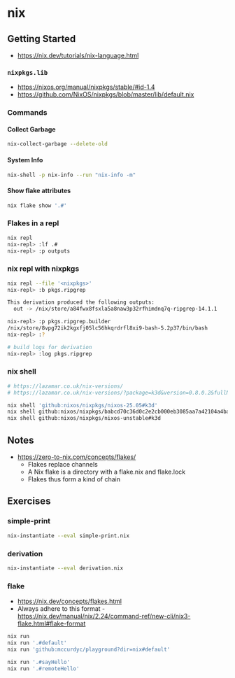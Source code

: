 # nix

## Getting Started

- https://nix.dev/tutorials/nix-language.html

###  `nixpkgs.lib`

- https://nixos.org/manual/nixpkgs/stable/#id-1.4
- https://github.com/NixOS/nixpkgs/blob/master/lib/default.nix

### Commands

#### Collect Garbage

```bash
nix-collect-garbage --delete-old
```

#### System Info

```bash
nix-shell -p nix-info --run "nix-info -m"
```

#### Show flake attributes

```bash
nix flake show '.#'
```

### Flakes in a repl

```bash
nix repl
nix-repl> :lf .#
nix-repl> :p outputs
```

### nix repl with nixpkgs

```bash
nix repl --file '<nixpkgs>'
nix-repl> :b pkgs.ripgrep

This derivation produced the following outputs:
  out -> /nix/store/a84fwx8fsxla5a8naw3p32rfhimdnq7q-ripgrep-14.1.1

nix-repl> :p pkgs.ripgrep.builder
/nix/store/8vpg72ik2kgxfj05lc56hkqrdrfl8xi9-bash-5.2p37/bin/bash
nix-repl> :?

# build logs for derivation
nix-repl> :log pkgs.ripgrep
```

### nix shell

```bash
# https://lazamar.co.uk/nix-versions/
# https://lazamar.co.uk/nix-versions/?package=k3d&version=0.8.0.2&fullName=k3d-0.8.0.2&keyName=k3d&revision=babcd70c36d0c2e2cb000eb3085aa7a42104a4ba&channel=nixpkgs-unstable#instructions

nix shell 'github:nixos/nixpkgs/nixos-25.05#k3d'
nix shell github:nixos/nixpkgs/babcd70c36d0c2e2cb000eb3085aa7a42104a4ba#k3d
nix shell github:nixos/nixpkgs/nixos-unstable#k3d
```

## Notes

- https://zero-to-nix.com/concepts/flakes/
    - Flakes replace channels
    - A Nix flake is a directory with a flake.nix and flake.lock
    - Flakes thus form a kind of chain


## Exercises

### simple-print

```bash
nix-instantiate --eval simple-print.nix
```

### derivation

```bash
nix-instantiate --eval derivation.nix
```

### flake

- https://nix.dev/concepts/flakes.html
- Always adhere to this format - https://nix.dev/manual/nix/2.24/command-ref/new-cli/nix3-flake.html#flake-format

```bash
nix run
nix run '.#default'
nix run 'github:mccurdyc/playground?dir=nix#default'
```

```bash
nix run '.#sayHello'
nix run '.#remoteHello'
```
